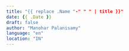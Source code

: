 ```yaml
---
title: "{{ replace .Name "-" " " | title }}"
date: {{ .Date }}
draft: false
author: "Manohar Palanisamy"
language: "en"
location: "IN"
---
```

